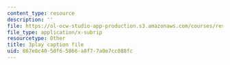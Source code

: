 ```yaml
---
content_type: resource
description: ''
file: https://ol-ocw-studio-app-production.s3.amazonaws.com/courses/res-3-004-visualizing-materials-science-fall-2017/867e0c4050f65866a8f77a0e7cc088fc_80hnG8EH5tA.vtt
file_type: application/x-subrip
resourcetype: Other
title: 3play caption file
uid: 867e0c40-50f6-5866-a8f7-7a0e7cc088fc
---
```


